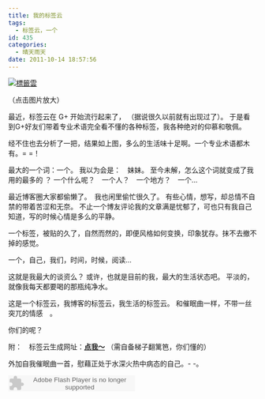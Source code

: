 ```yaml
---
title: 我的标签云
tags:
  - 标签云，一个
id: 435
categories:
  - 晴天雨天
date: 2011-10-14 18:57:56
---
```


[![](http://www.ileyar.com/images/wordcloud.png "標籤雲")](http://www.ileyar.com/images/wordcloud.png)

（点击图片放大）

最近，标签云在 G+ 开始流行起来了， （据说很久以前就有出现过了）。
于是看到G+好友们带着专业术语完全看不懂的各种标签，我各种绝对的仰慕和敬佩。<!--more-->

经不住也去分析了一把，结果如上图，多么的生活味十足啊。一个专业术语都木有。= =！

最大的一个词：一个。
我以为会是：　妹妹。
至今未解，怎么这个词就变成了我用的最多的 ？
一个什么呢？　一个人？　一个地方？　一个...

最近博客圈大家都偷懒了。　我也闲里偷忙很久了。
有些心情，想写，却总情不自禁的带着苦涩和无奈。
不止一个博友评论我的文章满是忧郁了，可也只有我自己知道，写的时候心情是多么的平静。

一个标签，被贴的久了，自然而然的，即便风格如何变换，印象犹存。抹不去撤不掉的感觉。

一个，自己，我们，时间，时候，阅读...

这就是我最大的谈资么？
或许，也就是目前的我，最大的生活状态吧。
平淡的，就像我每天都要喝的那瓶纯净水。

这是一个标签云，我博客的标签云，我生活的标签云。
和催眠曲一样，不带一丝突兀的情感　。

你们的呢？

附：　标签云生成网址：**[点我～](http://timc.idv.tw/wordcloud/zh/)**
（需自备梯子翻篱笆，你们懂的）

外加自我催眠曲一首，慰藉正处于水深火热中病态的自己。- -。

<object width="257" height="33" classid="clsid:d27cdb6e-ae6d-11cf-96b8-444553540000" codebase="http://download.macromedia.com/pub/shockwave/cabs/flash/swflash.cab#version=6,0,40,0"><param name="src" value="http://www.xiami.com/widget/0_2088521/singlePlayer.swf" /><param name="wmode" value="transparent" /><embed width="257" height="33" type="application/x-shockwave-flash" src="http://www.xiami.com/widget/0_2088521/singlePlayer.swf" wmode="transparent" /></object>
